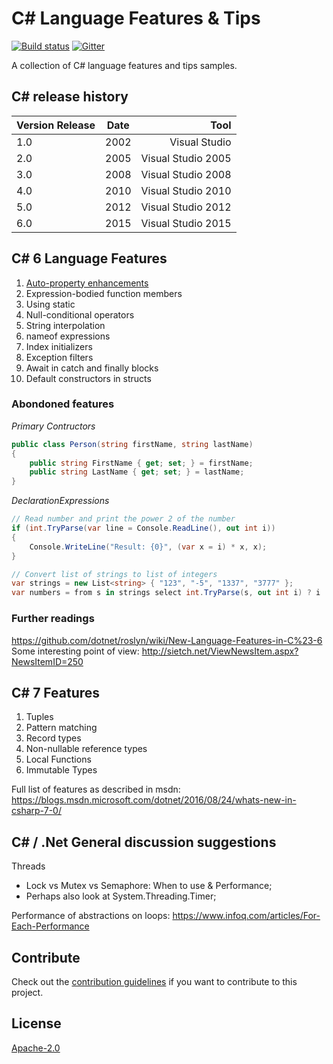 # C# Language Features & Tips

[![Build status](https://ci.appveyor.com/api/projects/status/1jlutgcdx1hd5rkw?svg=true)](https://ci.appveyor.com/project/scalefocus/csharp-features)
[![Gitter](https://badges.gitter.im/ScaleFocus/csharp-features.svg)](https://gitter.im/ScaleFocus/csharp-features?utm_source=badge&utm_medium=badge&utm_campaign=pr-badge)

A collection of C# language features and tips samples.

## C# release history

|Version	Release| Date	   |     Tool	         |
| ------------- |:--------:| ------------------:|
|   1.0         |  2002    | 	Visual Studio     |
|   2.0         |  2005    | Visual Studio 2005 |
|   3.0         |  2008    | Visual Studio 2008 |
|   4.0         |  2010    | Visual Studio 2010	|
|   5.0         |  2012    | Visual Studio 2012 |
|   6.0         |  2015    | Visual Studio 2015 |

## C# 6 Language Features

1.  [Auto-property enhancements](src/ScaleFocus.CSharp.Features/AutoPropertyEnhancements.cs)
2.  Expression-bodied function members
3.  Using static
4.  Null-conditional operators
5.  String interpolation
6.  nameof expressions
7.  Index initializers
8.  Exception filters
9.  Await in catch and finally blocks
10. Default constructors in structs

### Abondoned features 
 
*Primary Contructors* 
``` csharp
public class Person(string firstName, string lastName)
{
    public string FirstName { get; set; } = firstName;
    public string LastName { get; set; } = lastName;
}
```

*DeclarationExpressions*  
``` csharp
// Read number and print the power 2 of the number
if (int.TryParse(var line = Console.ReadLine(), out int i))
{
    Console.WriteLine("Result: {0}", (var x = i) * x, x);
}

// Convert list of strings to list of integers
var strings = new List<string> { "123", "-5", "1337", "3777" };
var numbers = from s in strings select int.TryParse(s, out int i) ? i : -1;
```

### Further readings
https://github.com/dotnet/roslyn/wiki/New-Language-Features-in-C%23-6  
Some interesting point of view: http://sietch.net/ViewNewsItem.aspx?NewsItemID=250  

## C# 7 Features
1.  Tuples
2.  Pattern matching
1.  Record types
1.  Non-nullable reference types
5. Local Functions
5. Immutable Types

Full list of features as described in msdn: https://blogs.msdn.microsoft.com/dotnet/2016/08/24/whats-new-in-csharp-7-0/

## C# / .Net General discussion suggestions

Threads 
- Lock vs Mutex vs Semaphore: When to use & Performance;
- Perhaps also look at System.Threading.Timer;

Performance of abstractions on loops: https://www.infoq.com/articles/For-Each-Performance

## Contribute

Check out the [contribution guidelines](https://github.com/scalefocus/csharp-features/blob/master/CONTRIBUTING.md) if you want to contribute to this project.

## License

[Apache-2.0](https://github.com/scalefocus/csharp-features/blob/master/LICENSE)